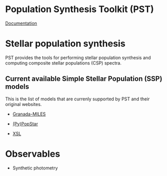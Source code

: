 # Population Synthesis Toolkit (PST)

[Documentation](https://population-synthesis-toolkit.readthedocs.io/en/latest/)

# Stellar population synthesis
PST provides the tools for performing stellar population synthesis and computing
composite stellar populations (CSP) spectra.

## Current available Simple Stellar Population (SSP) models

This is the list of models that are currenly supported by PST and their original
websites.

- [Granada-MILES](https://home.iaa.csic.es/~rosa/AYA2010/AYA2010/)

- [(Py)PopStar](https://www.fractal-es.com/PopStar)

- [XSL](http://xsl.u-strasbg.fr/page_ssp_all.html)

# Observables
- Synthetic photometry
